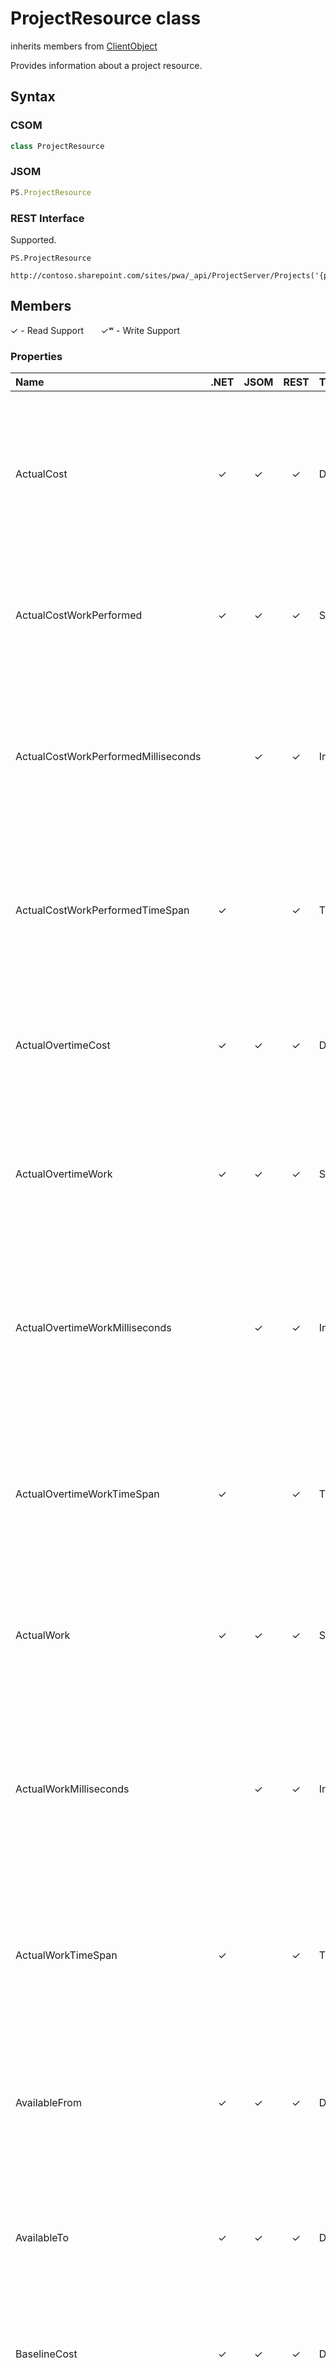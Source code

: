 [comment]: # (Name:ProjectResource)
[comment]: # (Name:Microsoft.ProjectServer.ProjectResource)
[comment]: # (Type:class)
[comment]: # (Status:Verified)

# <a name="name"></a>ProjectResource class

inherits members from [ClientObject](https://msdn.microsoft.com/en-us/library/microsoft.sharepoint.client.clientobject.aspx)<br/>

<a name="description"></a>Provides information about a project resource.

## <a name="syntax"></a>Syntax

### CSOM

```cs
class ProjectResource 
```
### JSOM

```javascript
PS.ProjectResource
```

### REST Interface

Supported.

```
PS.ProjectResource

http://contoso.sharepoint.com/sites/pwa/_api/ProjectServer/Projects('{projectId}')/ProjectResource('projectresourceid')
```

## <a name="members"></a>Members


&#x2713; - Read Support &nbsp;&nbsp;&nbsp;&nbsp;&nbsp;&nbsp;&#x2713;&#x02B7; - Write Support

### <a name="properties"></a>Properties
|**Name**|**.NET**|**JSOM**|**REST**|**Type**|**Description**|
|:-----|:-----:|:-----:|:-----:|:-----|:-----|
|<a name="ActualCost"></a>ActualCost|&#x2713;|&#x2713;|&#x2713;|Double|Gets the costs incurred for work that has been performed by the project resource, along with any other recorded costs.|
|<a name="ActualCostWorkPerformed"></a>ActualCostWorkPerformed|&#x2713;|&#x2713;|&#x2713;|String|Gets the actual cost for work that has been performed by the project resource to date.|
|<a name="ActualCostWorkPerformedMilliseconds"></a>ActualCostWorkPerformedMilliseconds||&#x2713;|&#x2713;|Integer|Gets the time interval, expressed in milliseconds, for the actual cost for work that has been performed by the project resource to date.|
|<a name="ActualCostWorkPerformedTimeSpan"></a>ActualCostWorkPerformedTimeSpan|&#x2713;||&#x2713;|TimeSpan|Gets the time interval for the actual cost for work that has been performed by the project resource to date.|
|<a name="ActualOvertimeCost"></a>ActualOvertimeCost|&#x2713;|&#x2713;|&#x2713;|Double|Gets the actual cost incurred for overtime work that has been performed by the project resource.|
|<a name="ActualOvertimeWork"></a>ActualOvertimeWork|&#x2713;|&#x2713;|&#x2713;|String|Gets the actual amount of overtime work that has been performed by the project resource.|
|<a name="ActualOvertimeWorkMilliseconds"></a>ActualOvertimeWorkMilliseconds||&#x2713;|&#x2713;|Integer|Gets the time interval, expressed in milliseconds, for the actual amount of overtime work that has been performed by the project resource.|
|<a name="ActualOvertimeWorkTimeSpan"></a>ActualOvertimeWorkTimeSpan|&#x2713;||&#x2713;|TimeSpan|Gets the time interval for the actual amount of overtime work that has been performed by the project resource.|
|<a name="ActualWork"></a>ActualWork|&#x2713;|&#x2713;|&#x2713;|String|Gets the actual amount of work that has already been performed by the project resource.|
|<a name="ActualWorkMilliseconds"></a>ActualWorkMilliseconds||&#x2713;|&#x2713;|Integer|Gets the time interval, expressed in milliseconds, for the actual amount of work that has already been performed by the project resource.|
|<a name="ActualWorkTimeSpan"></a>ActualWorkTimeSpan|&#x2713;||&#x2713;|TimeSpan|Gets the time interval for the actual amount of work that has already been performed by the project resource.|
|<a name="AvailableFrom"></a>AvailableFrom|&#x2713;|&#x2713;|&#x2713;|DateTime|Gets the starting date that the project resource is available for work, at the units specified for the current time period.|
|<a name="AvailableTo"></a>AvailableTo|&#x2713;|&#x2713;|&#x2713;|DateTime|Gets the end date that the project resource is available for work, at the units specified for the current time period.|
|<a name="BaselineCost"></a>BaselineCost|&#x2713;|&#x2713;|&#x2713;|Double|Gets the planned total cost for work to be performed by the project resource.|
|<a name="BaselineWork"></a>BaselineWork|&#x2713;|&#x2713;|&#x2713;|String|Gets the planned amount of work to be performed by the project resource.|
|<a name="BaselineWorkMilliseconds"></a>BaselineWorkMilliseconds||&#x2713;|&#x2713;|Integer|Gets the time interval, expressed in milliseconds, for the planned amount of work to be performed by the project resource.|
|<a name="BaselineWorkTimeSpan"></a>BaselineWorkTimeSpan|&#x2713;||&#x2713;|TimeSpan|Gets the time interval for the planned amount of work to be performed by the project resource.|
|<a name="BudetCostWorkPerformed"></a>BudetCostWorkPerformed|&#x2713;|&#x2713;|&#x2713;|Double|Gets the budgeted cost for work performed by the project resource to date.|
|<a name="BudgetedCost"></a>BudgetedCost|&#x2713;|&#x2713;|&#x2713;|Double|Gets the total budgeted cost for work performed by the project resource.|
|<a name="BudgetedCostWorkScheduled"></a>BudgetedCostWorkScheduled|&#x2713;|&#x2713;|&#x2713;|Double|Gets the budgeted cost of scheduled work for the project resource.|
|<a name="BudgetedWork"></a>BudgetedWork|&#x2713;|&#x2713;|&#x2713;|String|Gets the total budgeted amount of work to be performed by the project resource.|
|<a name="BudgetedWorkMilliseconds"></a>BudgetedWorkMilliseconds||&#x2713;|&#x2713;|Integer|Gets the time interval, expressed in milliseconds, for the total budgeted amount of work to be performed by the project resource.|
|<a name="BudgetedWorkTimeSpan"></a>BudgetedWorkTimeSpan|&#x2713;||&#x2713;|TimeSpan|Gets the time interval for the total budgeted amount of work to be performed by the project resource.|
|<a name="Cost"></a>Cost|&#x2713;|&#x2713;|&#x2713;|Double|Gets the total scheduled or estimated cost for work that has been performed, and work that remains to be performed, by the project resource.|
|<a name="CostVariance"></a>CostVariance|&#x2713;|&#x2713;|&#x2713;|Double|Gets the difference between the baseline cost and actual cost for the project resource.|
|<a name="CostVarianceAtCompletion"></a>CostVarianceAtCompletion|&#x2713;|&#x2713;|&#x2713;|Double|Gets the difference between the baseline cost and actual cost of the project resource at the completion of a project.|
|<a name="Created"></a>Created|&#x2713;|&#x2713;|&#x2713;|DateTime|Gets the date and time when the task was added to the project.|
|<a name="CurrentCostVariance"></a>CurrentCostVariance|&#x2713;|&#x2713;|&#x2713;|Double|Gets the difference between the baseline cost and the actual cost of the project resource to date.|
|<a name="CustomFields"></a>CustomFields|&#x2713;|&#x2713;|&#x2713;|[CustomFieldCollection](CustomFieldCollection.md)|Gets a collection of custom fields that have values set for this project resource.|
|<a name="EnterpriseResource"></a>EnterpriseResource|&#x2713;|&#x2713;|&#x2713;|[EnterpriseResource](EnterpriseResource.md)|Gets identification information for the project resource.|
|<a name="Finish"></a>Finish|&#x2713;|&#x2713;|&#x2713;|DateTime|Gets the date when the project resource is scheduled to complete work on all assigned tasks.|
|<a name="Id"></a>Id|&#x2713;|&#x2713;|&#x2713;|Guid|Gets the GUID of the project resource.|
|<a name="IsBudgeted"></a>IsBudgeted|&#x2713;|&#x2713;|&#x2713;|Boolean|Gets a value that indicates whether the project resource is used for budgeting purposes or is a regular resource.|
|<a name="IsGenericResource"></a>IsGenericResource|&#x2713;|&#x2713;|&#x2713;|Boolean|Gets a value that indicates whether the project resource is a generic placeholder.|
|<a name="IsOverAllocated"></a>IsOverAllocated|&#x2713;|&#x2713;|&#x2713;|Boolean|Gets a value that indicates whether the project resource is assigned to do more work on all assigned tasks than can be done within the normal working capacity.|
|<a name="Modified"></a>Modified|&#x2713;|&#x2713;|&#x2713;|DateTime|Gets the date of modification.|
|<a name="Notes"></a>Notes|&#x2713;|&#x2713;|&#x2713;|String|Gets comments entered about the project resource.|
|<a name="OvertimeCost"></a>OvertimeCost|&#x2713;|&#x2713;|&#x2713;|Double|Gets the total overtime cost for a project resource on all assigned tasks.|
|<a name="OvertimeWork"></a>OvertimeWork|&#x2713;|&#x2713;|&#x2713;|String|Gets the amount of overtime work that is scheduled to be performed on all tasks assigned to the project resource and that is charged at the overtime rates of the project resource involved.|
|<a name="OvertimeWorkMilliseconds"></a>OvertimeWorkMilliseconds||&#x2713;|&#x2713;|Integer|Gets the time interval, expressed in milliseconds, for the amount of overtime work that is scheduled to be performed on all tasks assigned to the project resource and that is charged at the overtime rates of the project resource involved.|
|<a name="OvertimeWorkTimeSpan"></a>OvertimeWorkTimeSpan|&#x2713;||&#x2713;|TimeSpan|Gets the time interval for the amount of overtime work that is scheduled to be performed on all tasks assigned to the project resource and that is charged at the overtime rates of the project resource involved.|
|<a name="PeakWork"></a>PeakWork|&#x2713;|&#x2713;|&#x2713;|String|Gets the maximum effort that the project resource is scheduled to work on all assigned tasks.|
|<a name="PeakWorkMilliseconds"></a>PeakWorkMilliseconds||&#x2713;|&#x2713;|Integer|Gets the duration of the maximum effort, expressed in milliseconds, that the project resource is scheduled to work on all assigned tasks.|
|<a name="PeakWorkTimeSpan"></a>PeakWorkTimeSpan|&#x2713;||&#x2713;|TimeSpan|Gets the duration of the maximum effort that the project resource is scheduled to work on all assigned tasks.|
|<a name="PercentWorkComplete"></a>PercentWorkComplete|&#x2713;|&#x2713;|&#x2713;|Integer|Gets the current status of the project resource, expressed as the percentage of work that has been completed by the project resouce.|
|<a name="RegularWork"></a>RegularWork|&#x2713;|&#x2713;|&#x2713;|String|Gets the total amount of non-overtime work that is scheduled to be performed by the project resource.|
|<a name="RegularWorkMilliseconds"></a>RegularWorkMilliseconds||&#x2713;|&#x2713;|Integer|Gets the time interval, expressed in milliseconds, for the total amount of non-overtime work that is scheduled to be performed by the project resource.|
|<a name="RegularWorkTimeSpan"></a>RegularWorkTimeSpan|&#x2713;||&#x2713;|TimeSpan|Gets the time interval for the total amount of non-overtime work that is scheduled to be performed by the project resource.|
|<a name="RemainingCost"></a>RemainingCost|&#x2713;|&#x2713;|&#x2713;|Double|Gets the remaining scheduled expense that will be incurred by the project resource in completing the remaining scheduled work.|
|<a name="RemainingOvertimeCost"></a>RemainingOvertimeCost|&#x2713;|&#x2713;|&#x2713;|Double|Gets the remaining scheduled overtime expense for the project resource.|
|<a name="RemainingOvertimeWork"></a>RemainingOvertimeWork|&#x2713;|&#x2713;|&#x2713;|String|Gets the amount of remaining scheduled overtime work for the project resource.|
|<a name="RemainingOvertimeWorkMilliseconds"></a>RemainingOvertimeWorkMilliseconds||&#x2713;|&#x2713;|Integer|Gets the time interval, expressed in milliseconds, for the amount of remaining scheduled overtime work for the project resource.|
|<a name="RemainingOvertimeWorkTimeSpan"></a>RemainingOvertimeWorkTimeSpan|&#x2713;||&#x2713;|TimeSpan|Gets the time interval for the amount of remaining scheduled overtime work for the project resource.|
|<a name="RemainingWork"></a>RemainingWork|&#x2713;|&#x2713;|&#x2713;|String|Gets the amount of time, such as person-hours or days, that is still required for the project resource to complete a task or set of tasks.|
|<a name="RemainingWorkMilliseconds"></a>RemainingWorkMilliseconds||&#x2713;|&#x2713;|Integer|Gets the time interval, expressed in milliseconds, for the amount of time that is still required for the project resource to complete a task or set of tasks.|
|<a name="RemainingWorkTimeSpan"></a>RemainingWorkTimeSpan|&#x2713;||&#x2713;|TimeSpan|Gets the time interval for the amount of time, such as person-hours or days, that is still required for the project resource to complete a task or set of tasks.|
|<a name="ScheduleCostVariance"></a>ScheduleCostVariance|&#x2713;|&#x2713;|&#x2713;|Double|Gets the scheduled cost variance for the project resource.|
|<a name="Start"></a>Start|&#x2713;|&#x2713;|&#x2713;|DateTime|Gets the date when an assigned resource is scheduled to begin working on a task.|
|<a name="Work"></a>Work|&#x2713;|&#x2713;|&#x2713;|String|Gets the total amount of time to which the project resource is scheduled for a task.|
|<a name="WorkMilliseconds"></a>WorkMilliseconds||&#x2713;|&#x2713;|Integer|Gets the time interval, expressed in milliseconds, for the total amount of time to which the project resource is scheduled for a task.|
|<a name="WorkTimeSpan"></a>WorkTimeSpan|&#x2713;||&#x2713;|TimeSpan|Gets the time interval for the total amount of time to which the project resource is scheduled for a task.|
|<a name="WorkVariance"></a>WorkVariance|&#x2713;|&#x2713;|&#x2713;|String|Gets the difference between baseline work of a project resource and the currently scheduled work.|
|<a name="WorkVarianceMilliseconds"></a>WorkVarianceMilliseconds||&#x2713;|&#x2713;|Integer|Gets the time interval, expressed in milliseconds, for the difference between baseline work of a project resource and the currently scheduled work.|
|<a name="WorkVarianceTimeSpan"></a>WorkVarianceTimeSpan|&#x2713;||&#x2713;|TimeSpan|Gets the time interval for the difference between baseline work of a project resource and the currently scheduled work.|

## <a name="seeAlso"></a>See Also

[DraftProjectResource](DraftProjectResource.md)<br/>
[PublishedProjectResource](PublishedProjectResource.md)<br/>
